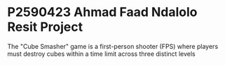 # P2590423 Ahmad Faad Ndalolo Resit Project
 
The "Cube Smasher" game is a first-person shooter (FPS) where players must destroy cubes within a time limit across three distinct levels